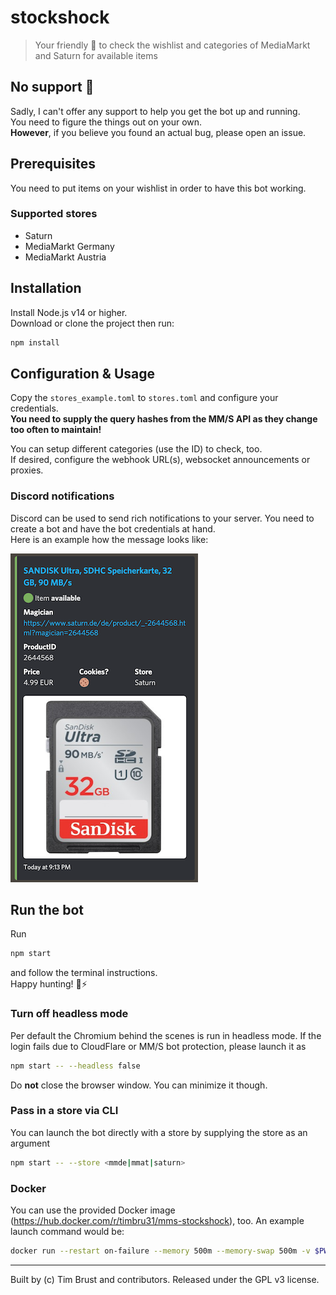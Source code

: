 # stockshock

> Your friendly 🤖 to check the wishlist and categories of MediaMarkt and Saturn for available items

## No support 🚨

Sadly, I can't offer any support to help you get the bot up and running.  
You need to figure the things out on your own.  
**However**, if you believe you found an actual bug, please open an issue.

## Prerequisites

You need to put items on your wishlist in order to have this bot working.

### Supported stores

-   Saturn
-   MediaMarkt Germany
-   MediaMarkt Austria

## Installation

Install Node.js v14 or higher.  
Download or clone the project then run:

```sh
npm install
```

## Configuration & Usage

Copy the `stores_example.toml` to `stores.toml` and configure your credentials.  
**You need to supply the query hashes from the MM/S API as they change too often to maintain!**

You can setup different categories (use the ID) to check, too.  
If desired, configure the webhook URL(s), websocket announcements or proxies.

### Discord notifications

Discord can be used to send rich notifications to your server. You need to create a bot and have the bot credentials at hand.  
Here is an example how the message looks like:

![Discord Notification](docs/stockshock-discord-notification.png)

## Run the bot

Run

```sh
npm start
```

and follow the terminal instructions.  
Happy hunting! 🏹⚡️

### Turn off headless mode

Per default the Chromium behind the scenes is run in headless mode. If the login fails due to CloudFlare or MM/S bot protection, please launch it as

```sh
npm start -- --headless false
```

Do **not** close the browser window. You can minimize it though.

### Pass in a store via CLI

You can launch the bot directly with a store by supplying the store as an argument

```sh
npm start -- --store <mmde|mmat|saturn>
```

### Docker

You can use the provided Docker image (https://hub.docker.com/r/timbru31/mms-stockshock), too.
An example launch command would be:

```sh
docker run --restart on-failure --memory 500m --memory-swap 500m -v $PWD/stores.toml:/opt/mms-stockshock/stores.toml -e "STORE=mmde" -d timbru31/mms-stockshock
```

---

Built by (c) Tim Brust and contributors. Released under the GPL v3 license.
